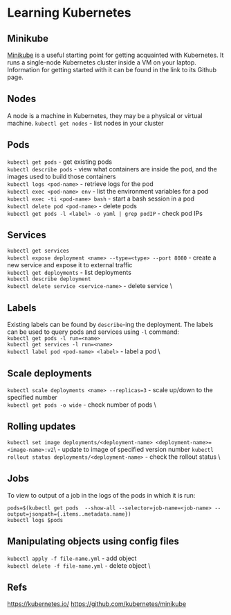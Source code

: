# Learning Kubernetes

## Minikube
[Minikube](https://github.com/kubernetes/minikube) is a useful starting point for
 getting acquainted with Kubernetes. It runs a single-node Kubernetes cluster inside a VM on your laptop. Information 
 for getting started with it can be found in the link to its Github page. 

## Nodes
A node is a machine in Kubernetes, they may be a physical or virtual machine.
`kubectl get nodes` - list nodes in your cluster

## Pods
`kubectl get pods` - get existing pods \
`kubectl describe pods` - view what containers are inside the pod, and the images
used to build those containers \
`kubectl logs <pod-name>` - retrieve logs for the pod \
`kubectl exec <pod-name> env` - list the environment variables for a pod \
`kubectl exec -ti <pod-name> bash` - start a bash session in a pod \
`kubectl delete pod <pod-name>` - delete pods \
`kubectl get pods -l <label> -o yaml | grep podIP` - check pod IPs

## Services
`kubectl get services` \
`kubectl expose deployment <name> --type=<type> --port 8080` - create a new service and expose it to external traffic \
`kubectl get deployments` - list deployments \
`kubectl describe deployment` \
`kubectl delete service <service-name>` - delete service \

## Labels
Existing labels can be found by `describe`-ing the deployment. The labels can be used to query pods and services using `-l` command: \
`kubectl get pods -l run=<name>` \
`kubectl get services -l run=<name>` \
`kubectl label pod <pod-name> <label>` - label a pod \

## Scale deployments
`kubectl scale deployments <name> --replicas=3` - scale up/down to the specified number \
`kubectl get pods -o wide` - check number of pods \

## Rolling updates
`kubectl set image deployments/<deployment-name> <deployment-name>=<image-name>:v2`\ - update to image of specified version number
`kubectl rollout status deployments/<deployment-name>` - check the rollout status \

## Jobs 
To view to output of a job in the logs of the pods in which it is run:
```
pods=$(kubectl get pods  --show-all --selector=job-name=<job-name> --output=jsonpath={.items..metadata.name})
kubectl logs $pods 
```

## Manipulating objects using config files
`kubectl apply -f file-name.yml` - add object \
`kubectl delete -f file-name.yml` - delete object \

## Refs
https://kubernetes.io/
https://github.com/kubernetes/minikube